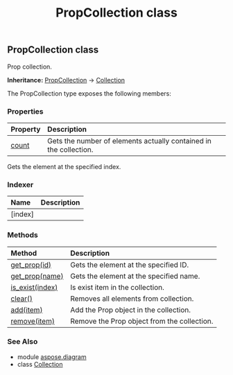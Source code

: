 ﻿---
title: PropCollection class
second_title: Aspose.Diagram for Python via .NET API References
description: 
type: docs
weight: 1710
url: /python-net/aspose.diagram/propcollection/
is_root: false
---

## PropCollection class

Prop collection.



**Inheritance:** [PropCollection](/diagram/python-net/aspose.diagram/propcollection) → 
[Collection](/diagram/python-net/aspose.diagram/collection)



The PropCollection type exposes the following members:

### Properties
| Property | Description |
| :- | :- |
| [count](/diagram/python-net/aspose.diagram/propcollection/count) | Gets the number of elements actually contained in the collection. |



Gets the element at the specified index.
### Indexer
| Name | Description |
| :- | :- |
| [index] |  |


### Methods
| Method | Description |
| :- | :- |
| [get_prop(id)](/diagram/python-net/aspose.diagram/propcollection/get_prop/#int) | Gets the element at the specified ID. |
| [get_prop(name)](/diagram/python-net/aspose.diagram/propcollection/get_prop/#str) | Gets the element at the specified name. |
| [is_exist(index)](/diagram/python-net/aspose.diagram/propcollection/is_exist/#int) | Is exist item in the collection. |
| [clear()](/diagram/python-net/aspose.diagram/propcollection/clear/#) | Removes all elements from collection. |
| [add(item)](/diagram/python-net/aspose.diagram/propcollection/add/#Prop) | Add the Prop object in the collection. |
| [remove(item)](/diagram/python-net/aspose.diagram/propcollection/remove/#Prop) | Remove the Prop object from the collection. |


### See Also

* module [aspose.diagram](../)
* class [Collection](/diagram/python-net/aspose.diagram/collection)
